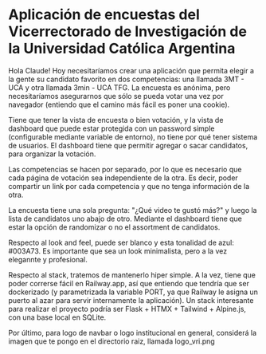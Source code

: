 # Aplicación de encuestas del Vicerrectorado de Investigación de la Universidad Católica Argentina

Hola Claude! Hoy necesitaríamos crear una aplicación que permita elegir a la gente su candidato favorito en dos competencias: una llamada 3MT - UCA y otra llamada 3min - UCA TFG. La encuesta es anónima, pero necesitaríamos asegurarnos que sólo se pueda votar una vez por navegador (entiendo que el camino más fácil es poner una cookie).

Tiene que tener la vista de encuesta o bien votación, y la vista de dashboard que puede estar protegida con un password simple (configurable mediante variable de entorno), no tiene por qué tener sistema de usuarios. El dashboard tiene que permitir agregar o sacar candidatos, para organizar la votación.

Las competencias se hacen por separado, por lo que es necesario que cada página de votación sea independiente de la otra. Es decir, poder compartir un link por cada competencia y que no tenga información de la otra.

La encuesta tiene una sola pregunta: "¿Qué video te gustó más?" y luego la lista de candidatos uno abajo de otro. Mediante el dashboard tiene que estar la opción de randomizar o no el assortment de candidatos.

Respecto al look and feel, puede ser blanco y esta tonalidad de azul: #003A73. Es importante que sea un look minimalista, pero a la vez elegannte y profesional.

Respecto al stack, tratemos de mantenerlo hiper simple. A la vez, tiene que poder correrse fácil en Railway.app, así que entiendo que tendría que ser dockerizado (y parametrizada la variable PORT, ya que Railway le asigna un puerto al azar para servir internamente la aplicación). Un stack interesante para realizar el proyecto podría ser Flask + HTMX + Tailwind + Alpine.js, con una base local en SQLite.

Por último, para logo de navbar o logo institucional en general, considerá la imagen que te pongo en el directorio raiz, llamada logo_vri.png